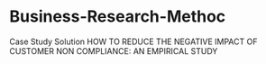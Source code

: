 # Business-Research-Methoc
Case Study Solution
HOW TO REDUCE 
THE NEGATIVE IMPACT OF CUSTOMER NON COMPLIANCE: AN EMPIRICAL STUDY
